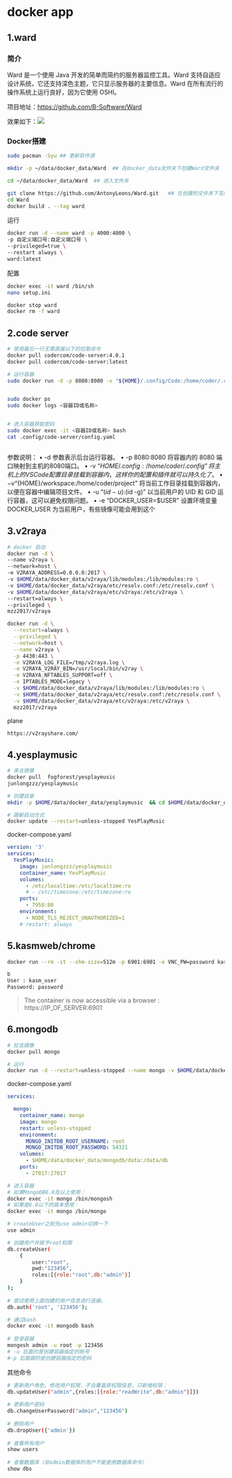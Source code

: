 # docker app

## 1.ward
### 简介
Ward 是一个使用 Java 开发的简单而简约的服务器监控工具。Ward 支持自适应设计系统，它还支持深色主题，它只显示服务器的主要信息。Ward 在所有流行的操作系统上运行良好，因为它使用 OSHI。

项目地址：https://github.com/B-Software/Ward

效果如下：![](./assets/20240718_155144.png)


### Docker搭建
```zsh
sudo pacman -Syu ## 更新软件源

mkdir -p ~/data/docker_data/Ward  ## 在docker_data文件夹下创建Ward文件夹

cd ~/data/docker_data/Ward  ## 进入文件夹

git clone https://github.com/AntonyLeons/Ward.git   ## 在创建的文件夹下克隆项目并构建镜像
cd Ward 
docker build . --tag ward

```

运行
```zsh
docker run -d --name ward -p 4000:4000 \
-p 自定义端口号:自定义端口号 \
--privileged=true \
--restart always \
ward:latest

```

配置
```zsh
docker exec -it ward /bin/sh
nano setup.ini

docker stop ward
docker rm -f ward 

```

## 2.code server

```zsh
# 使用最后一行无需直接以下的拉取命令
docker pull codercom/code-server:4.0.1
docker pull codercom/code-server:latest

# 运行容器
sudo docker run -d -p 8080:8080 -v "${HOME}/.config/Code:/home/coder/.config" -v "${HOME}/workspace:/home/coder/project" -u "$(id -u):$(id -g)" -e "DOCKER_USER=$USER" codercom/code-server:latest


sudo docker ps
sudo docker logs <容器ID或名称>


# 进入容器获取密码
sudo docker exec -it <容器ID或名称> bash
cat .config/code-server/config.yaml



```
参数说明：
• -d 参数表示后台运行容器。
• -p 8080:8080 将容器内的 8080 端口映射到主机的8080端口。
• -v “${HOME}/.config:/home/coder/.config” 将主机上的 VS Code 配置目录挂载到容器内，这样你的配置和插件就可以持久化了。
• -v “${HOME}/workspace:/home/coder/project” 将当前工作目录挂载到容器内，以便在容器中编辑项目文件。
• -u “$(id -u):$(id -g)” 以当前用户的 UID 和 GID 运行容器，这可以避免权限问题。
• -e “DOCKER_USER=$USER” 设置环境变量 DOCKER_USER 为当前用户，有些镜像可能会用到这个


## 3.v2raya

```zsh
# docker 启动
docker run -d \
--name v2raya \
--network=host \
-e V2RAYA_ADDRESS=0.0.0.0:2017 \
-v $HOME/data/docker_data/v2raya/lib/modules:/lib/modules:ro \
-v $HOME/data/docker_data/v2raya/etc/resolv.conf:/etc/resolv.conf \
-v $HOME/data/docker_data/v2raya/etc/v2raya:/etc/v2raya \
--restart=always \
--privileged \
mzz2017/v2raya
```

```zsh
docker run -d \
  --restart=always \
  --privileged \
  --network=host \
  --name v2raya \
  -p 4430:443 \
  -e V2RAYA_LOG_FILE=/tmp/v2raya.log \
  -e V2RAYA_V2RAY_BIN=/usr/local/bin/v2ray \
  -e V2RAYA_NFTABLES_SUPPORT=off \
  -e IPTABLES_MODE=legacy \
  -v $HOME/data/docker_data/v2raya/lib/modules:/lib/modules:ro \
  -v $HOME/data/docker_data/v2raya/etc/resolv.conf:/etc/resolv.conf \
  -v $HOME/data/docker_data/v2raya/etc/v2raya:/etc/v2raya \
  mzz2017/v2raya
```

plane

```zsh
https://v2rayshare.com/
```


## 4.yesplaymusic

```bash
# 来去镜像
docker pull  fogforest/yesplaymusic
junlongzzz/yesplaymusic

# 创建目录
mkdir -p $HOME/data/docker_data/yesplaymusic  && cd $HOME/data/docker_data/yesplaymusic 

# 跟新启动方式
docker update --restart=unless-stopped YesPlayMusic
```

docker-compose.yaml
```yaml
version: '3'
services:
  YesPlayMusic:
    image: junlongzzz/yesplaymusic
    container_name: YesPlayMusic
    volumes:
      - /etc/localtime:/etc/localtime:ro
      # - /etc/timezone:/etc/timezone:ro
    ports:
      - 7950:80
    environment:
      - NODE_TLS_REJECT_UNAUTHORIZED=1
    # restart: always
```

## 5.kasmweb/chrome

```bash
docker run --rm -it --shm-size=512m -p 6901:6901 -e VNC_PW=password kasmweb/chromium:x86_64-1.15.0-rolling

b
User : kasm_user
Password: password
```
>The container is now accessible via a browser : https://IP_OF_SERVER:6901


## 6.mongodb

```zsh
# 拉去镜像
docker pull mongo

# 运行
docker run -d --restart=unless-stopped --name mongo -v $HOME/data/docker_data/mongodb/data:/data/db -p 27017:27017 mongo --serviceExecutor adaptive

```

docker-compose.yaml
```yaml
services:

  mongo:
    container_name: mongo
    image: mongo
    restart: unless-stopped
    environment:
      MONGO_INITDB_ROOT_USERNAME: root
      MONGO_INITDB_ROOT_PASSWORD: 54321
    volumes:
      - $HOME/data/docker_data/mongodb/data:/data/db
    ports:
      - 27017:27017
```

```bash
# 进入容器
# 如果MongoDB6.0及以上使用：
docker exec -it mongo /bin/mongosh
# 如果是6.0以下的版本使用：
docker exec -it mongo /bin/mongo 

# createUser之前先use admin切换一下
use admin

# 创建用户并赋予root权限
db.createUser(
	{
		user:"root",
		pwd:"123456",
		roles:[{role:"root",db:"admin"}]
	}
);
 
# 尝试使用上面创建的用户信息进行连接。
db.auth('root', '123456');

```
```bash
# 通过bash
docker exec -it mongodb bash
 
# 登录容器
mongosh admin -u root -p 123456     
# -u 后面的是创建容器指定的账号   
#-p 后面跟的是创建容器指定的密码
```

其他命令
```bash
# 更新用户角色，修改用户权限，不会覆盖原权限信息，只新增权限：
db.updateUser("admin",{roles:[{role:"readWrite",db:"admin"}]})
 
# 更新用户密码
db.changeUserPassword("admin","123456")
 
# 删除用户
db.dropUser({'admin'})
 
# 查看所有用户
show users
 
# 查看数据库（非admin数据库的用户不能使用数据库命令）
show dbs

```

